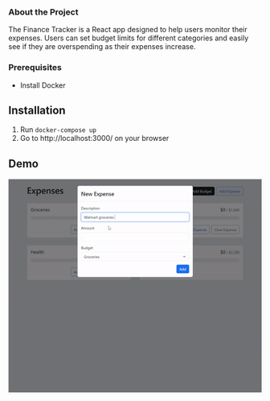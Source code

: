 ### About the Project
The Finance Tracker is a React app designed to help users monitor their expenses. Users can set budget limits for 
different categories and easily see if they are overspending as their expenses increase.

### Prerequisites
* Install Docker
## Installation
1. Run `docker-compose up`
2. Go to http://localhost:3000/ on your browser
## Demo
![](https://github.com/phillipsngs/FinanceTrackingApp/blob/main/assets/demo.gif)